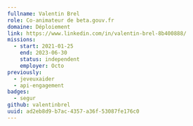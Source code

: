 ```yaml
---
fullname: Valentin Brel
role: Co-animateur de beta.gouv.fr
domaine: Déploiement
link: https://www.linkedin.com/in/valentin-brel-8b400888/
missions:
  - start: 2021-01-25
    end: 2023-06-30
    status: independent
    employer: Octo
previously:
  - jeveuxaider
  - api-engagement
badges:
  - segur
github: valentinbrel
uuid: ad2eb8d9-b7ac-4357-a36f-53087fe176c0
---
```

